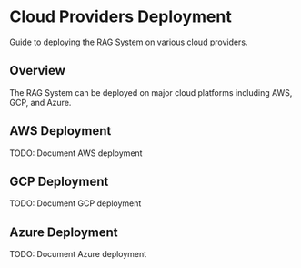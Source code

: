 # Cloud Providers Deployment

Guide to deploying the RAG System on various cloud providers.

## Overview

The RAG System can be deployed on major cloud platforms including AWS, GCP, and Azure.

## AWS Deployment

TODO: Document AWS deployment

## GCP Deployment

TODO: Document GCP deployment

## Azure Deployment

TODO: Document Azure deployment